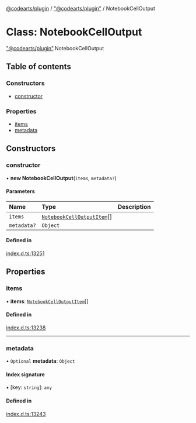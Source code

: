 [@codearts/plugin](../README.md) / ["@codearts/plugin"](../modules/_codearts_plugin_.md) / NotebookCellOutput

# Class: NotebookCellOutput

["@codearts/plugin"](../modules/_codearts_plugin_.md).NotebookCellOutput

## Table of contents

### Constructors

- [constructor](codearts_plugin_.NotebookCellOutput.md#constructor)

### Properties

- [items](codearts_plugin_.NotebookCellOutput.md#items)
- [metadata](codearts_plugin_.NotebookCellOutput.md#metadata)

## Constructors

### constructor

• **new NotebookCellOutput**(`items`, `metadata?`)

#### Parameters

| Name | Type | Description |
| :------ | :------ | :------ |
| `items` | [`NotebookCellOutputItem`](codearts_plugin_.NotebookCellOutputItem.md)[] |  |
| `metadata?` | `Object` |  |

#### Defined in

[index.d.ts:13251](https://github.com/huaweicloud/cloudide-plugin-api/blob/03c74e5/index.d.ts#L13251)

## Properties

### items

• **items**: [`NotebookCellOutputItem`](codearts_plugin_.NotebookCellOutputItem.md)[]

#### Defined in

[index.d.ts:13238](https://github.com/huaweicloud/cloudide-plugin-api/blob/03c74e5/index.d.ts#L13238)

___

### metadata

• `Optional` **metadata**: `Object`

#### Index signature

▪ [key: `string`]: `any`

#### Defined in

[index.d.ts:13243](https://github.com/huaweicloud/cloudide-plugin-api/blob/03c74e5/index.d.ts#L13243)
